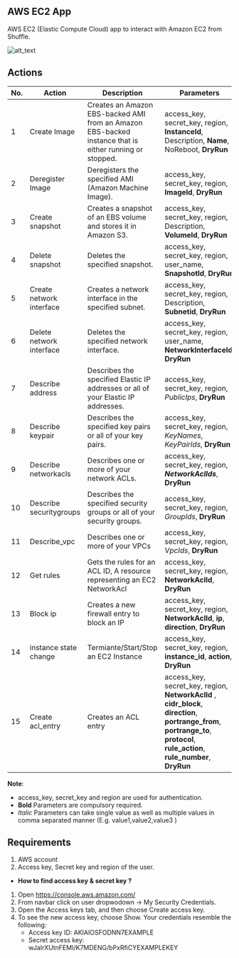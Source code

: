 ## AWS EC2 App
AWS EC2 (Elastic Compute Cloud) app to interact with Amazon EC2 from Shuffle.

![alt_text](https://github.com/frikky/Shuffle-apps/blob/master/aws-ec2/1.0.0/ec2.png?raw=true)

## Actions

| No. | Action | Description | Parameters |
|-----|--------|-------------|------------|
|1 | Create Image | Creates an Amazon EBS-backed AMI from an Amazon EBS-backed instance that is either running or stopped. | access_key, secret_key, region, **InstanceId**, Description, **Name**, NoReboot, **DryRun**
|2 | Deregister Image | Deregisters the specified AMI (Amazon Machine Image). | access_key, secret_key, region, **ImageId**, **DryRun**
|3 | Create snapshot | Creates a snapshot of an EBS volume and stores it in Amazon S3. | access_key, secret_key, region, Description, **VolumeId**, **DryRun**
|4 | Delete snapshot | Deletes the specified snapshot. | access_key, secret_key, region, user_name, **SnapshotId**, **DryRun**
|5 | Create network interface | Creates a network interface in the specified subnet. | access_key, secret_key, region, Description, **Subnetid**, **DryRun**
|6 | Delete network interface | Deletes the specified network interface. | access_key, secret_key, region, user_name, **NetworkInterfaceId**, **DryRun**
|7 | Describe address | Describes the specified Elastic IP addresses or all of your Elastic IP addresses. | access_key, secret_key, region, *PublicIps*, **DryRun**
|8 | Describe keypair | Describes the specified key pairs or all of your key pairs. | access_key, secret_key, region, *KeyNames*, *KeyPairIds*, **DryRun**
|9 | Describe networkacls | Describes one or more of your network ACLs. | access_key, secret_key, region, ***NetworkAclIds***, **DryRun**
|10 | Describe securitygroups | Describes the specified security groups or all of your security groups. | access_key, secret_key, region, *GroupIds*, **DryRun**
|11 | Describe_vpc | Describes one or more of your VPCs | access_key, secret_key, region, *VpcIds*, **DryRun**
|12 | Get rules | Gets the rules for an ACL ID, A resource representing an EC2 NetworkAcl | access_key, secret_key, region, **NetworkAclId**, **DryRun**
|13 | Block ip | Creates a new firewall entry to block an IP | access_key, secret_key, region, **NetworkAclId**, **ip**, **direction**, **DryRun**
|14 | instance state change | Termiante/Start/Stop an EC2 Instance | access_key, secret_key, region, **instance_id**, **action**, **DryRun**
|15 | Create acl_entry| Creates an ACL entry |access_key, secret_key, region, **NetworkAclId** , **cidr_block**, **direction**, **portrange_from**, **portrange_to**, **protocol**, **rule_action**, **rule_number**, **DryRun**

__Note__:
- access_key, secret_key and region are used for authentication.
- **Bold** Parameters are compulsory required.
- *Italic* Parameters can take single value as well as multiple values in comma separated manner (E.g. value1,value2,value3 )
## Requirements

1. AWS account
2. Access key, Secret key and region of the user. 

- __How to find access key & secret key ?__
1. Open https://console.aws.amazon.com/
2. From navbar click on user dropwodown &#8594; My Security Credentials.
3. Open the Access keys tab, and then choose Create access key.
4. To see the new access key, choose Show. Your credentials resemble the following:
   - Access key ID: AKIAIOSFODNN7EXAMPLE
   - Secret access key: wJalrXUtnFEMI/K7MDENG/bPxRfiCYEXAMPLEKEY
 
